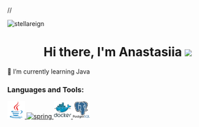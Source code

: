 //<p align="left"> <img src="https://komarev.com/ghpvc/?username=stellareign&label=Profile%20views&color=0e75b6&style=flat" alt="stellareign" /> </p>

<h1 align="center">Hi there, I'm Anastasiia <img src="https://github.com/blackcater/blackcater/raw/main/images/Hi.gif" height="32"/>  </h1>
                                              
🌱 I’m currently learning Java





<h3 align="left">Languages and Tools:</h3>
<p align="left"> <a href="https://www.java.com" target="_blank" rel="noreferrer"> <img src="https://raw.githubusercontent.com/devicons/devicon/master/icons/java/java-original.svg" alt="java" width="40" height="40"/> </a>  <a href="https://spring.io/" target="_blank" rel="noreferrer"> <img src="https://www.vectorlogo.zone/logos/springio/springio-icon.svg" alt="spring" width="40" height="40"/> </a> <a href="https://www.docker.com/" target="_blank" rel="noreferrer"> <img src="https://raw.githubusercontent.com/devicons/devicon/master/icons/docker/docker-original-wordmark.svg" alt="docker" width="40" height="40"/> </a> <a href="https://www.postgresql.org" target="_blank" rel="noreferrer"> <img src="https://raw.githubusercontent.com/devicons/devicon/master/icons/postgresql/postgresql-original-wordmark.svg" alt="postgresql" width="40" height="40"/> </a>  </p>
